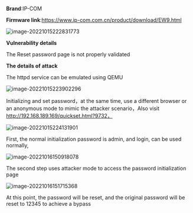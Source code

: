 **Brand**:IP-COM

**Firmware link**:https://www.ip-com.com.cn/product/download/EW9.html

![image-20221015222831773](1_bof.assets/image-20221015222831773.png)

**Vulnerability details**

The Reset password page is not properly validated



**The details of attack**

The httpd service can be emulated using QEMU

![image-20221015223902296](1_bof.assets/image-20221015223902296.png)

Initializing and set password，at the same time, use a different browser or an anonymous mode to mimic the attacker scenario，Also visit http://192.168.189.169/quickset.html?9732，

![image-20221015224131901](1_bof.assets/image-20221015224131901.png)



First, the normal initialization password is admin, and login, can be used normally,

![image-20221016150918078](5_reset_the_password.assets/image-20221016150918078.png)

The second step uses attacker mode to access the password initialization page

![image-20221016151715368](5_reset_the_password.assets/image-20221016151715368.png)

At this point, the password will be reset, and the original password will be reset to 12345 to achieve a bypass



































